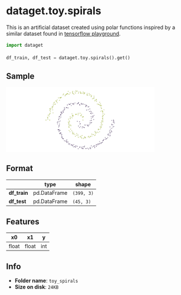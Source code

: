 
# dataget.toy.spirals
This is an artificial dataset created using polar functions inspired by a similar dataset found in [tensorflow playground](http://playground.tensorflow.org).

```python
import dataget

df_train, df_test = dataget.toy.spirals().get()
```

## Sample
<img 
    src="https://github.com/colomb-ia/supervised-basico-spirals/raw/master/images/graph.png" 
    alt="spirals-sample" 
    width="80%" 
/>

## Format

|              | type         | shape      |
| ------------ | ------------ | ---------- |
| **df_train** | pd.DataFrame | `(399, 3)` |
| **df_test**  | pd.DataFrame | `(45, 3)`  |

## Features

| x0    | x1    | y   |
| ----- | ----- | --- |
| float | float | int |

## Info
* **Folder name**: `toy_spirals`
* **Size on disk**: `24KB`